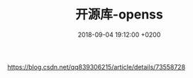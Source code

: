 ﻿---
layout: post
title:  "开源库-openss"
date:   2018-09-04 19:12:00 +0200
categories: 研发管理
---
https://blog.csdn.net/qq839306215/article/details/73558728
